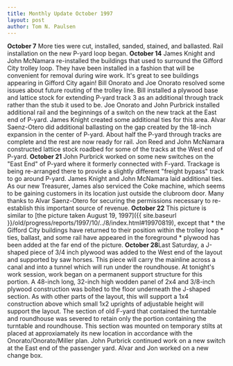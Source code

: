 ```yaml
---
title: Monthly Update October 1997 
layout: post
author: Tom N. Paulsen
---
```




 **October 7** More ties were cut, installed, sanded, stained, and ballasted. Rail installation on the new P\-yard loop began. **October 14** James Knight and John McNamara re\-installed the buildings that used to surround the Gifford City trolley loop. They have been installed in a fashion that will be convenient for removal during wire work. It's great to see buildings appearing in Gifford City again!  Bill Onorato and Joe Onorato resolved some issues about future routing of the trolley line. Bill installed a plywood base and lattice stock for extending P\-yard track 3 as an additional through track rather than the stub it used to be. Joe Onorato and John Purbrick installed additional rail and the beginnings of a switch on the new track at the East end of P\-yard. James Knight created some additional ties for this area.  Alvar Saenz\-Otero did additional ballasting on the gap created by the 18\-inch expansion in the center of P\-yard. About half the P\-yard through tracks are complete and the rest are now ready for rail. Jon Reed and John McNamara constructed lattice stock roadbed for some of the tracks at the West end of P\-yard. **October 21** John Purbrick worked on some new switches on the "East End" of P\-yard where it formerly connected with F\-yard. Trackage is being re\-arranged there to provide a slightly different "freight bypass" track to go around P\-yard. James Knight and John McNamara laid additional ties. As our new Treasurer, James also serviced the Coke machine, which seems to be gaining customers in its location just outside the clubroom door. Many thanks to Alvar Saenz\-Otero for securing the permissions necessary to re\-establish this important source of revenue. **October 22** This picture is similar to [the picture taken August 19, 1997]({{ site.baseurl }}/old/progress/reports/1997/10/../8/index.html#19970819), except that  * the Gifford City buildings have returned to their position within the trolley loop * ties, ballast, and some rail have appeared in the foreground * plywood has been added at the far end of the picture.     **October 28**Last Saturday, a J\-shaped piece of 3/4 inch plywood was added to the West end of the layout and supported by saw horses. This piece will carry the mainline across a canal and into a tunnel which will run under the roundhouse. At tonight's work session, work began on a permanent support structure for this portion. A 48\-inch long, 32\-inch high wodden panel of 2x4 and 3/8\-inch plywood construction was bolted to the floor underneath the J\-shaped section. As with other parts of the layout, this will support a 1x4 construction above which small 1x2 uprights of adjustable height will support the layout.    The section of old F\-yard that contained the turntable and roundhouse was severed to retain only the portion containing the turntable and roundhouse. This section was mounted on temporary stilts at placed at approxiamately its new location in accordance with the Onorato/Onorato/Miller plan.    John Purbrick continued work on a new switch at the East end of the passenger yard. Alvar and Jon worked on a new change box.   